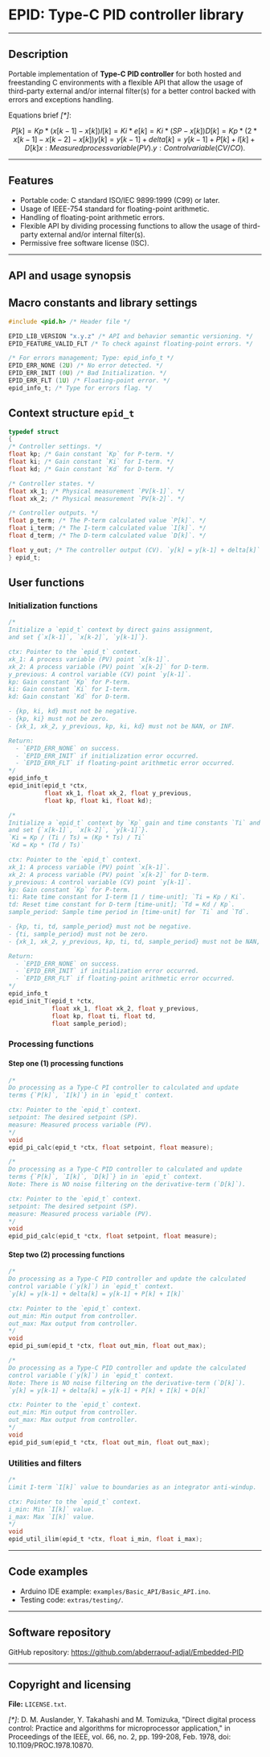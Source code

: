 # EPID: Type-C PID controller library

---

## Description

Portable implementation of **Type-C PID controller** for both hosted
and freestanding C environments with a flexible API that allow the usage of
third-party external and/or internal filter(s) for a better control
backed with errors and exceptions handling.

Equations brief *[\*]*:

```math
P[k] = Kp * (x[k-1] - x[k])
I[k] = Ki * e[k] = Ki * (SP - x[k])
D[k] = Kp * (2*x[k-1] - x[k-2] - x[k])

y[k] = y[k-1] + delta[k] = y[k-1] + P[k] + I[k] + D[k]

x: Measured process variable (PV).
y: Control variable (CV/CO).
```

---

## Features

- Portable code: C standard ISO/IEC 9899:1999 (C99) or later.
- Usage of IEEE-754 standard for floating-point arithmetic.
- Handling of floating-point arithmetic errors.
- Flexible API by dividing processing functions to allow the usage of
third-party external and/or internal filter(s).
- Permissive free software license (ISC).

---

## API and usage synopsis

## Macro constants and library settings

```c
#include <pid.h> /* Header file */

EPID_LIB_VERSION "x.y.z" /* API and behavior semantic versioning. */
EPID_FEATURE_VALID_FLT /* To check against floating-point errors. */

/* For errors management; Type: epid_info_t */
EPID_ERR_NONE (2U) /* No error detected. */
EPID_ERR_INIT (0U) /* Bad Initialization. */
EPID_ERR_FLT (1U) /* Floating-point error. */
epid_info_t; /* Type for errors flag. */
```

## Context structure `epid_t`

```c
typedef struct
{
/* Controller settings. */
float kp; /* Gain constant `Kp` for P-term. */
float ki; /* Gain constant `Ki` for I-term. */
float kd; /* Gain constant `Kd` for D-term. */

/* Controller states. */
float xk_1; /* Physical measurement `PV[k-1]`. */
float xk_2; /* Physical measurement `PV[k-2]`. */

/* Controller outputs. */
float p_term; /* The P-term calculated value `P[k]`. */
float i_term; /* The I-term calculated value `I[k]`. */
float d_term; /* The D-term calculated value `D[k]`. */

float y_out; /* The controller output (CV). `y[k] = y[k-1] + delta[k]` */
} epid_t;
```

## User functions

### Initialization functions

```c
/*
Initialize a `epid_t` context by direct gains assignment,
and set {`x[k-1]`, `x[k-2]`, `y[k-1]`}.

ctx: Pointer to the `epid_t` context.
xk_1: A process variable (PV) point `x[k-1]`.
xk_2: A process variable (PV) point `x[k-2]` for D-term.
y_previous: A control variable (CV) point `y[k-1]`.
kp: Gain constant `Kp` for P-term.
ki: Gain constant `Ki` for I-term.
kd: Gain constant `Kd` for D-term.

- {kp, ki, kd} must not be negative.
- {kp, ki} must not be zero.
- {xk_1, xk_2, y_previous, kp, ki, kd} must not be NAN, or INF.

Return:
  - `EPID_ERR_NONE` on success.
  - `EPID_ERR_INIT` if initialization error occurred.
  - `EPID_ERR_FLT` if floating-point arithmetic error occurred.
*/
epid_info_t
epid_init(epid_t *ctx,
          float xk_1, float xk_2, float y_previous,
          float kp, float ki, float kd);
```

```c
/*
Initialize a `epid_t` context by `Kp` gain and time constants `Ti` and `Td`,
and set {`x[k-1]`, `x[k-2]`, `y[k-1]`}.
`Ki = Kp / (Ti / Ts) = (Kp * Ts) / Ti`
`Kd = Kp * (Td / Ts)`

ctx: Pointer to the `epid_t` context.
xk_1: A process variable (PV) point `x[k-1]`.
xk_2: A process variable (PV) point `x[k-2]` for D-term.
y_previous: A control variable (CV) point `y[k-1]`.
kp: Gain constant `Kp` for P-term.
ti: Rate time constant for I-term [1 / time-unit]; `Ti = Kp / Ki`.
td: Reset time constant for D-term [time-unit]; `Td = Kd / Kp`.
sample_period: Sample time period in [time-unit] for `Ti` and `Td`.

- {kp, ti, td, sample_period} must not be negative.
- {ti, sample_period} must not be zero.
- {xk_1, xk_2, y_previous, kp, ti, td, sample_period} must not be NAN, or INF.

Return:
  - `EPID_ERR_NONE` on success.
  - `EPID_ERR_INIT` if initialization error occurred.
  - `EPID_ERR_FLT` if floating-point arithmetic error occurred.
*/
epid_info_t
epid_init_T(epid_t *ctx,
            float xk_1, float xk_2, float y_previous,
            float kp, float ti, float td,
            float sample_period);
```

### Processing functions

#### Step **one (1)** processing functions

```c
/*
Do processing as a Type-C PI controller to calculated and update
terms {`P[k]`, `I[k]`} in in `epid_t` context.

ctx: Pointer to the `epid_t` context.
setpoint: The desired setpoint (SP).
measure: Measured process variable (PV).
*/
void
epid_pi_calc(epid_t *ctx, float setpoint, float measure);
```

```c
/*
Do processing as a Type-C PID controller to calculated and update
terms {`P[k]`, `I[k]`, `D[k]`} in in `epid_t` context.
Note: There is NO noise filtering on the derivative-term (`D[k]`).

ctx: Pointer to the `epid_t` context.
setpoint: The desired setpoint (SP).
measure: Measured process variable (PV).
*/
void
epid_pid_calc(epid_t *ctx, float setpoint, float measure);
```

#### Step **two (2)** processing functions

```c
/*
Do processing as a Type-C PID controller and update the calculated
control variable (`y[k]`) in `epid_t` context.
`y[k] = y[k-1] + delta[k] = y[k-1] + P[k] + I[k]`

ctx: Pointer to the `epid_t` context.
out_min: Min output from controller.
out_max: Max output from controller.
*/
void
epid_pi_sum(epid_t *ctx, float out_min, float out_max);
```

```c
/*
Do processing as a Type-C PID controller and update the calculated
control variable (`y[k]`) in `epid_t` context.
Note: There is NO noise filtering on the derivative-term (`D[k]`).
`y[k] = y[k-1] + delta[k] = y[k-1] + P[k] + I[k] + D[k]`

ctx: Pointer to the `epid_t` context.
out_min: Min output from controller.
out_max: Max output from controller.
*/
void
epid_pid_sum(epid_t *ctx, float out_min, float out_max);
```

### Utilities and filters

```c
/*
Limit I-term `I[k]` value to boundaries as an integrator anti-windup.

ctx: Pointer to the `epid_t` context.
i_min: Min `I[k]` value.
i_max: Max `I[k]` value.
*/
void
epid_util_ilim(epid_t *ctx, float i_min, float i_max);
```

---

## Code examples

- Arduino IDE example: `examples/Basic_API/Basic_API.ino`.
- Testing code: `extras/testing/`.

---

## Software repository

GitHub repository: <https://github.com/abderraouf-adjal/Embedded-PID>

---

## Copyright and licensing

**File:**  `LICENSE.txt`.

*[\*]*:
D. M. Auslander, Y. Takahashi and M. Tomizuka, "Direct digital process
control: Practice and algorithms for microprocessor application,"
in Proceedings of the IEEE, vol. 66, no. 2, pp. 199-208, Feb. 1978,
doi: 10.1109/PROC.1978.10870.
